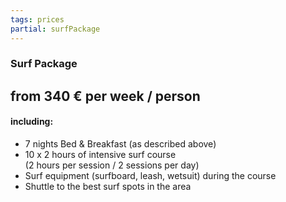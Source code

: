 ```yaml
---
tags: prices
partial: surfPackage
---
```


### Surf Package

## from 340 € per week / person

#### including:

* 7 nights Bed & Breakfast (as described above)
* 10 x 2 hours of intensive surf course<br/>(2 hours per session / 2 sessions per day)
* Surf equipment (surfboard, leash, wetsuit) during the course
* Shuttle to the best surf spots in the area
